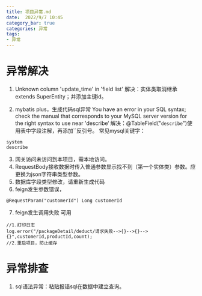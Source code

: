 ```yaml
---
title: 项目异常.md
date:  2022/9/7 10:45
category_bar: true
categories: 异常
tags:
- 异常
---
```

# 异常解决
1.  Unknown column 'update_time' in 'field list'
解决：实体类取消继承extends SuperEntity；并添加主键id。

2. mybatis plus，生成代码sql异常
You have an error in your SQL syntax; check the manual that corresponds to your MySQL server version for the right syntax to use near 'describe‘
解决：@TableField("`describe`")使用表中字段注解，再添加``反引号。
常见mysql关键字：
```
system 
describe
```
3. 网关访问未访问到本项目，需本地访问。
4. RequestBody接收数据时传入普通参数显示找不到（第一个实体类）参数。应更换为json字符串类型参数。
5. 数据库字段类型修改，请重新生成代码
6. feign发生参数错误，
```
@RequestParam("customerId") Long customerId
```
7. feign发生调用失败 可用
```
//1.打印日志
log.error("/packageDetail/deduct/请求失败-->{}-->{}-->{}",customerId,productId,count);
//2.重启项目，防止缓存
```
# 异常排查
1. sql语法异常：粘贴报错sql在数据中建立查询。